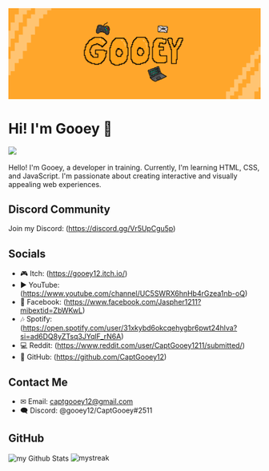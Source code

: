 <img src="https://raw.githubusercontent.com/CaptGooey12/CaptGooey12/main/Untitled87_20230712201803.png">

# Hi! I'm Gooey 👋

<a href="#"><img src="https://komarev.com/ghpvc/?username=CaptGooey12&label=Profile%20Visits" /></a>

Hello! I'm Gooey, a developer in training. Currently, I'm learning HTML, CSS, and JavaScript. I'm passionate about creating interactive and visually appealing web experiences.

## Discord Community

Join my Discord: (https://discord.gg/Vr5UpCgu5p)

## Socials

- 🎮 Itch: (https://gooey12.itch.io/)
- ▶ YouTube: (https://www.youtube.com/channel/UC5SWRX6hnHb4rGzea1nb-oQ)
- 💙 Facebook: (https://www.facebook.com/Jaspher1211?mibextid=ZbWKwL)
- 🎶 Spotify: (https://open.spotify.com/user/31xkybd6okcqehygbr6pwt24hlva?si=ad6DQ8yZTsq3JYqlF_rN6A)
- 💻 Reddit: (https://www.reddit.com/user/CaptGooey1211/submitted/)
- 🤖 GitHub: (https://github.com/CaptGooey12)

## Contact Me

- ✉ Email: captgooey12@gmail.com
- 🗨 Discord: @gooey12/CaptGooey#2511

## GitHub
<img align="center" src="https://github-readme-stats.vercel.app/api?username=CaptGooey12&include_all_commits=true&count_private=true&show_icons=true&line_height=20&title_color=2B5BBD&icon_color=1124BB&text_color=A1A1A1&bg_color=0,000000,130F40" alt="my Github Stats"/>
<img src="https://github-readme-streak-stats.herokuapp.com/?user=CaptGooey12&theme=tokyonight" alt="mystreak"/>
